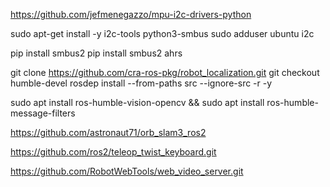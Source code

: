 https://github.com/jefmenegazzo/mpu-i2c-drivers-python

sudo apt-get install -y i2c-tools python3-smbus
sudo adduser ubuntu i2c

   pip install smbus2
pip install smbus2 ahrs

git clone https://github.com/cra-ros-pkg/robot_localization.git
git checkout humble-devel
rosdep install --from-paths src --ignore-src -r -y

sudo apt install ros-humble-vision-opencv && sudo apt install ros-humble-message-filters

https://github.com/astronaut71/orb_slam3_ros2


https://github.com/ros2/teleop_twist_keyboard.git

https://github.com/RobotWebTools/web_video_server.git
